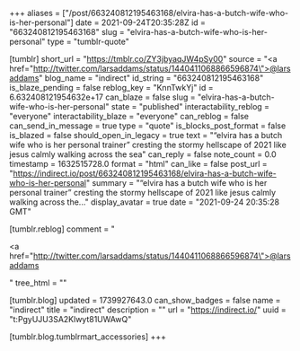 +++
aliases = ["/post/663240812195463168/elvira-has-a-butch-wife-who-is-her-personal"]
date = 2021-09-24T20:35:28Z
id = "663240812195463168"
slug = "elvira-has-a-butch-wife-who-is-her-personal"
type = "tumblr-quote"

[tumblr]
short_url = "https://tmblr.co/ZY3jbyaqJW4pSy00"
source = "<a href=\"http://twitter.com/larsaddams/status/1440411068866596874\">@larsaddams</a>"
blog_name = "indirect"
id_string = "663240812195463168"
is_blaze_pending = false
reblog_key = "KnnTwkYj"
id = 6.632408121954632e+17
can_blaze = false
slug = "elvira-has-a-butch-wife-who-is-her-personal"
state = "published"
interactability_reblog = "everyone"
interactability_blaze = "everyone"
can_reblog = false
can_send_in_message = true
type = "quote"
is_blocks_post_format = false
is_blazed = false
should_open_in_legacy = true
text = "“elvira has a butch wife who is her personal trainer” cresting the stormy hellscape of 2021 like jesus calmly walking across the sea"
can_reply = false
note_count = 0.0
timestamp = 1632515728.0
format = "html"
can_like = false
post_url = "https://indirect.io/post/663240812195463168/elvira-has-a-butch-wife-who-is-her-personal"
summary = "“elvira has a butch wife who is her personal trainer” cresting the stormy hellscape of 2021 like jesus calmly walking across the..."
display_avatar = true
date = "2021-09-24 20:35:28 GMT"

[tumblr.reblog]
comment = "<p><a href=\"http://twitter.com/larsaddams/status/1440411068866596874\">@larsaddams</a></p>"
tree_html = ""

[tumblr.blog]
updated = 1739927643.0
can_show_badges = false
name = "indirect"
title = "indirect"
description = ""
url = "https://indirect.io/"
uuid = "t:PgyUJU3SA2Klwyt81UWAwQ"

[tumblr.blog.tumblrmart_accessories]
+++

